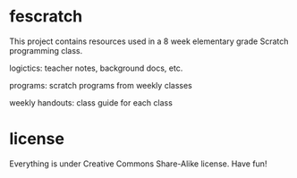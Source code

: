 fescratch
=========

This project contains resources used in a 8 week elementary grade Scratch programming class.

logictics: teacher notes, background docs, etc.

programs: scratch programs from weekly classes

weekly handouts: class guide for each class

license
=======

Everything is under Creative Commons Share-Alike license.  Have fun!